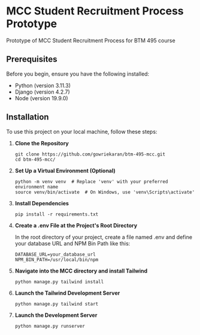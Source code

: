 # MCC Student Recruitment Process Prototype

Prototype of MCC Student Recruitment Process for BTM 495 course

## Prerequisites

Before you begin, ensure you have the following installed:

- Python (version 3.11.3)
- Django (version 4.2.7)
- Node (version 19.9.0)

## Installation

To use this project on your local machine, follow these steps:

1. **Clone the Repository**

   ```
   git clone https://github.com/gowriekaran/btm-495-mcc.git
   cd btm-495-mcc/
   ```

2. **Set Up a Virtual Environment (Optional)**

   ```
   python -m venv venv  # Replace 'venv' with your preferred environment name
   source venv/bin/activate  # On Windows, use 'venv\Scripts\activate'
   ```

3. **Install Dependencies**

   ```
   pip install -r requirements.txt
   ```

4. **Create a .env File at the Project's Root Directory**

   In the root directory of your project, create a file named .env and define your database URL and NPM Bin Path like this:

   ```
   DATABASE_URL=your_database_url
   NPM_BIN_PATH=/usr/local/bin/npm
   ```

5. **Navigate into the MCC directory and install Tailwind**

   ```
   python manage.py tailwind install
   ```

6. **Launch the Tailwind Development Server**

   ```
   python manage.py tailwind start
   ```

7. **Launch the Development Server**

   ```
   python manage.py runserver
   ```
